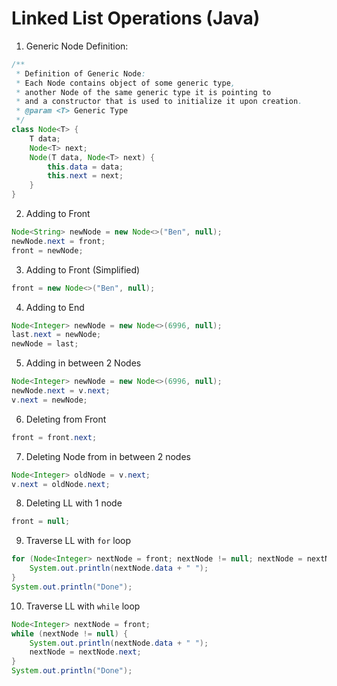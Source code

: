 # Linked List Operations (Java)

1. Generic Node Definition:
```java
/**
 * Definition of Generic Node:
 * Each Node contains object of some generic type,
 * another Node of the same generic type it is pointing to
 * and a constructor that is used to initialize it upon creation.
 * @param <T> Generic Type
 */
class Node<T> {
	T data;
	Node<T> next;
	Node(T data, Node<T> next) {
		this.data = data;
		this.next = next;
	}
}
```
2. Adding to Front
```java
Node<String> newNode = new Node<>("Ben", null);
newNode.next = front;
front = newNode;
```
3. Adding to Front (Simplified)
```java
front = new Node<>("Ben", null);
```
4. Adding to End
```java
Node<Integer> newNode = new Node<>(6996, null);
last.next = newNode;
newNode = last;
```
5. Adding in between 2 Nodes
```java
Node<Integer> newNode = new Node<>(6996, null);
newNode.next = v.next;
v.next = newNode;
```
6. Deleting from Front
```java
front = front.next;
```
7. Deleting Node from in between 2 nodes
```java
Node<Integer> oldNode = v.next;
v.next = oldNode.next;
```
8. Deleting LL with 1 node
```java
front = null;
```
9. Traverse LL with `for` loop
```java
for (Node<Integer> nextNode = front; nextNode != null; nextNode = nextNode.next) {
	System.out.println(nextNode.data + " ");
}
System.out.println("Done");
```
10. Traverse LL with `while` loop
```java
Node<Integer> nextNode = front;
while (nextNode != null) {
	System.out.println(nextNode.data + " ");
	nextNode = nextNode.next;
}
System.out.println("Done");
```

